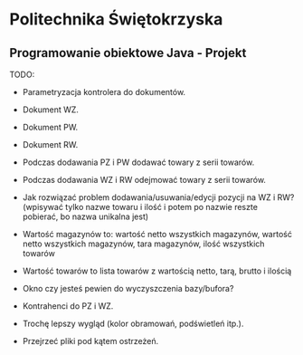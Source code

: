 ﻿Politechnika Świętokrzyska
==========================
Programowanie obiektowe Java - Projekt
--------------------------------------

TODO:

* Parametryzacja kontrolera do dokumentów.
* Dokument WZ.
* Dokument PW.
* Dokument RW.
* Podczas dodawania PZ i PW dodawać towary z serii towarów.
* Podczas dodawania WZ i RW odejmować towary z serii towarów.
* Jak rozwiązać problem dodawania/usuwania/edycji pozycji na WZ i RW? (wpisywać tylko nazwe towaru i ilość i potem po nazwie reszte pobierać, bo nazwa unikalna jest)

* Wartość magazynów to: wartość netto wszystkich magazynów, wartość netto wszystkich magazynów, tara magazynów, ilość wszystkich towarów
* Wartość towarów to lista towarów z wartością netto, tarą, brutto i ilością

* Okno czy jesteś pewien do wyczyszczenia bazy/bufora?
* Kontrahenci do PZ i WZ.
* Trochę lepszy wygląd (kolor obramowań, podświetleń itp.).

* Przejrzeć pliki pod kątem ostrzeżeń.